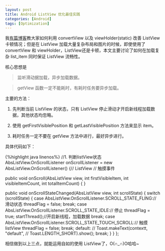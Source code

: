 ```yaml
---
layout: post
title: Android ListView 优化最佳实践
categories: [Android]
tags: [Optimization]
---
```


我[有篇博客](http://stackvoid.com/using-adapter-in-efficiency-way/)教大家如何利用 convertView 以及 viewHolder(static) 改善 ListView 卡顿情况；但是在 ListView 加载大量复杂布局和图片的时候，即使使用了 convertView 和 viewHolder，ListView还是卡顿，本文主要讨论了如何在加载复杂 list_item 同时保证 ListView 流畅性。

核心思想是

> 监听滑动据加载，异步加载数据。

> getView 函数一定不能耗时，有耗时任务要异步加载。


主要的方法：

1. 先判断当前 ListView 的状态，只有 ListView 停止滑动才开启新线程加载数据，其他状态均忽略。

1. 使用 getFirstVisiblePosition 和 getLastVisiblePosition 方法来显示 item。

1. 耗时任务一定不要在 getView 方法中进行，最好异步进行。

具体代码如下：

{%highlight java linenos%}
//1. 判断listView状态
AbsListView.OnScrollListener onScrollListener = new AbsListView.OnScrollListener() {// ListView
// 触摸事件

public void onScroll(AbsListView view, int firstVisibleItem,
int visibleItemCount, int totalItemCount) {
}

public void onScrollStateChanged(AbsListView view, int scrollState) {
switch (scrollState) {
case AbsListView.OnScrollListener.SCROLL_STATE_FLING:// 滑动状态
threadFlag = false;
break;
case AbsListView.OnScrollListener.SCROLL_STATE_IDLE:// 停止
threadFlag = true;
startThread();//开启新线程，加载数据
break;
case AbsListView.OnScrollListener.SCROLL_STATE_TOUCH_SCROLL:// 触摸listView
threadFlag = false;
break;
default:
// Toast.makeText(contextt, "default",
// Toast.LENGTH_SHORT).show();
break;
}
}
};

相信做到以上三点，就能运用自如的使用 ListView了，O(∩_∩)O哈哈~
